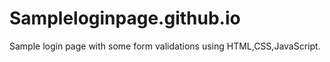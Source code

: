 # Sampleloginpage.github.io
Sample login page with some form validations using HTML,CSS,JavaScript.
